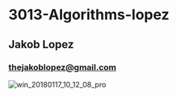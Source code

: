 # 3013-Algorithms-lopez
## **Jakob Lopez**


### thejakoblopez@gmail.com
![win_20180117_10_12_08_pro](https://user-images.githubusercontent.com/25237528/35053159-fc71ea94-fb6e-11e7-829c-a86947c547e1.jpg)
